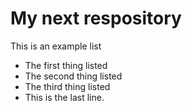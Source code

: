 # My next respository

This is an example list
* The first thing listed
* The second thing listed
* The third thing listed
* This is the last line. 